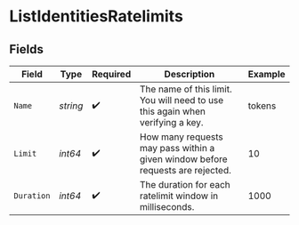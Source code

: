 # ListIdentitiesRatelimits


## Fields

| Field                                                                          | Type                                                                           | Required                                                                       | Description                                                                    | Example                                                                        |
| ------------------------------------------------------------------------------ | ------------------------------------------------------------------------------ | ------------------------------------------------------------------------------ | ------------------------------------------------------------------------------ | ------------------------------------------------------------------------------ |
| `Name`                                                                         | *string*                                                                       | :heavy_check_mark:                                                             | The name of this limit. You will need to use this again when verifying a key.  | tokens                                                                         |
| `Limit`                                                                        | *int64*                                                                        | :heavy_check_mark:                                                             | How many requests may pass within a given window before requests are rejected. | 10                                                                             |
| `Duration`                                                                     | *int64*                                                                        | :heavy_check_mark:                                                             | The duration for each ratelimit window in milliseconds.                        | 1000                                                                           |